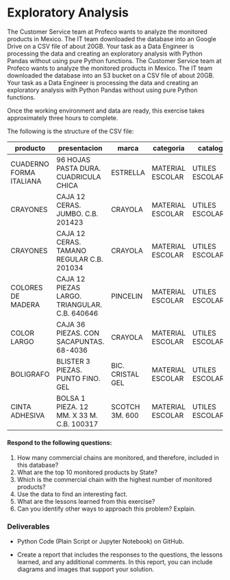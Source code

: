 # Exploratory Analysis

The Customer Service team at Profeco wants to analyze the monitored products in Mexico. The IT team downloaded the database into an Google Drive on a CSV file of about 20GB. Your task as a Data Engineer is processing the data and creating an exploratory analysis with Python Pandas without using pure Python functions.
The Customer Service team at Profeco wants to analyze the monitored products in Mexico. The IT team downloaded the database into an S3 bucket on a CSV file of about 20GB. Your task as a Data Engineer is processing the data and creating an exploratory analysis with Python Pandas without using pure Python functions.

Once the working environment and data are ready, this exercise takes approximately three hours to complete.

The following is the structure of the CSV file:


| producto                | presentacion                                  | marca            | categoria        | catalogo         | precio | fechaRegistro      | cadenaComercial    | giro       | nombreComercial                         | direccion                             | estado           | municipio | latitud  | longitud   |
| ------------------------- | ----------------------------------------------- | ------------------ | ------------------ | ------------------ | -------- | -------------------- | -------------------- | ------------ | ----------------------------------------- | --------------------------------------- | ------------------ | ----------- | ---------- | ------------ |
| CUADERNO FORMA ITALIANA | 96 HOJAS PASTA DURA. CUADRICULA CHICA         | ESTRELLA         | MATERIAL ESCOLAR | UTILES ESCOLARES | 25.9   | 2011-05-18 0:00:00 | ABASTECEDORA LUMEN | PAPELERIAS | ABASTECEDORA LUMEN SUCURSAL VILLA COAPA | CANNES No. 6 ESQ. CANAL DE MIRAMONTES | DISTRITO FEDERAL | TLALPAN   | 19.29699 | -99.125417 |
| CRAYONES                | CAJA 12 CERAS. JUMBO. C.B. 201423             | CRAYOLA          | MATERIAL ESCOLAR | UTILES ESCOLARES | 27.5   | 2011-05-18 0:00:00 | ABASTECEDORA LUMEN | PAPELERIAS | ABASTECEDORA LUMEN SUCURSAL VILLA COAPA | CANNES No. 6 ESQ. CANAL DE MIRAMONTES | DISTRITO FEDERAL | TLALPAN   | 19.29699 | -99.125417 |
| CRAYONES                | CAJA 12 CERAS. TAMANO REGULAR C.B. 201034     | CRAYOLA          | MATERIAL ESCOLAR | UTILES ESCOLARES | 13.9   | 2011-05-18 0:00:00 | ABASTECEDORA LUMEN | PAPELERIAS | ABASTECEDORA LUMEN SUCURSAL VILLA COAPA | CANNES No. 6 ESQ. CANAL DE MIRAMONTES | DISTRITO FEDERAL | TLALPAN   | 19.29699 | -99.125417 |
| COLORES DE MADERA       | CAJA 12 PIEZAS LARGO. TRIANGULAR. C.B. 640646 | PINCELIN         | MATERIAL ESCOLAR | UTILES ESCOLARES | 46.9   | 2011-05-18 0:00:00 | ABASTECEDORA LUMEN | PAPELERIAS | ABASTECEDORA LUMEN SUCURSAL VILLA COAPA | CANNES No. 6 ESQ. CANAL DE MIRAMONTES | DISTRITO FEDERAL | TLALPAN   | 19.29699 | -99.125417 |
| COLOR LARGO             | CAJA 36 PIEZAS. CON SACAPUNTAS. 68-4036       | CRAYOLA          | MATERIAL ESCOLAR | UTILES ESCOLARES | 115    | 2011-05-18 0:00:00 | ABASTECEDORA LUMEN | PAPELERIAS | ABASTECEDORA LUMEN SUCURSAL VILLA COAPA | CANNES No. 6 ESQ. CANAL DE MIRAMONTES | DISTRITO FEDERAL | TLALPAN   | 19.29699 | -99.125417 |
| BOLIGRAFO               | BLISTER 3 PIEZAS. PUNTO FINO. GEL             | BIC. CRISTAL GEL | MATERIAL ESCOLAR | UTILES ESCOLARES | 32.5   | 2011-05-18 0:00:00 | ABASTECEDORA LUMEN | PAPELERIAS | ABASTECEDORA LUMEN SUCURSAL VILLA COAPA | CANNES No. 6 ESQ. CANAL DE MIRAMONTES | DISTRITO FEDERAL | TLALPAN   | 19.29699 | -99.125417 |
| CINTA ADHESIVA          | BOLSA 1 PIEZA. 12 MM. X 33 M. C.B. 100317     | SCOTCH 3M. 600   | MATERIAL ESCOLAR | UTILES ESCOLARES | 9      | 2011-05-18 0:00:00 | ABASTECEDORA LUMEN | PAPELERIAS | ABASTECEDORA LUMEN SUCURSAL VILLA COAPA | CANNES No. 6 ESQ. CANAL DE MIRAMONTES | DISTRITO FEDERAL | TLALPAN   | 19.29699 | -99.125417 |

#### **Respond to the following questions:**

1. How many commercial chains are monitored, and therefore, included in this database?
2. What are the top 10 monitored products by State?
3. Which is the commercial chain with the highest number of monitored products?
4. Use the data to find an interesting fact.
5. What are the lessons learned from this exercise?
6. Can you identify other ways to approach this problem? Explain.

### Deliverables

* Python Code (Plain Script or Jupyter Notebook) on GitHub.

* Create a report that includes the responses to the questions, the lessons learned, and any additional comments. In this report, you can include diagrams and images that support your solution.
